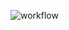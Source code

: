 ![workflow](https://github.com/EugeneStudio/Flask-CICD-test/actions/workflows/on_push_main.yaml/badge.svg)
